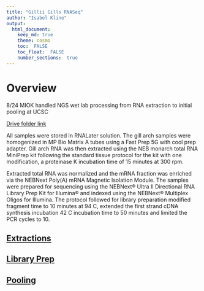 ```yaml
---
title: "Gillii Gills RNASeq"
author: "Isabel Kline"
output:  
  html_document:
    keep_md: true
    theme: cosmo
    toc:  FALSE
    toc_float:  FALSE
    number_sections:  true
---
```




# Overview

8/24 MIOK handled NGS wet lab processing from RNA extraction to initial pooling at UCSC

[Drive folder link](https://drive.google.com/drive/folders/1N9ebukVfd9IsLPw2OFkqJCr_8oMp0GTy)

All samples were stored in RNALater solution. The gill arch samples were homogenized in MP Bio Matrix A tubes using a Fast Prep 5G with cool prep adapter. Gill arch RNA was then extracted using the NEB monarch total RNA MiniPrep kit following the standard tissue protocol for the kit with one modification, a proteinase K incubation time of 15 minutes at 300 rpm.

Extracted total RNA was normalized and the mRNA fraction was enriched via the NEBNext Poly(A) mRNA Magnetic Isolation Module. The samples were prepared for sequencing using the NEBNext® Ultra II Directional RNA Library Prep Kit for Illumina® and indexed using the NEBNext® Multiplex Oligos for Illumina. The protocol followed for library preparation modified fragment time to 10 minutes at 94 C, extended the first strand cDNA synthesis incubation 42 C incubation time to 50 minutes and limited the PCR cycles to 10. 

## [Extractions](https://isabel-kline.github.io/Kelley_Lab_Notebook/Gillii_RNA_Extractions.html)

## [Library Prep](https://isabel-kline.github.io/Kelley_Lab_Notebook/Gilli_RNA_Libraries.html#1_Summary)

## [Pooling](https://isabel-kline.github.io/Kelley_Lab_Notebook/Gillii_RNA_Pooling.html#1_Summary)
